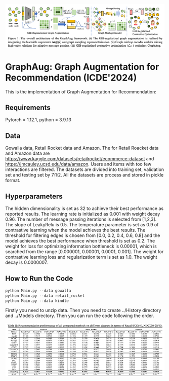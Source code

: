 ![Framework](./pictures/framework.png)
# GraphAug: Graph Augmentation for Recommendation (ICDE'2024) #
This is the implementation of Graph Augmentation for Recommendation:

## Requirements ##
Pytorch = 1.12.1, python = 3.9.13

## Data ##
Gowalla data, Retail Rocket data and Amazon.
The for Retail Roacket data and Amazon data are https://www.kaggle.com/datasets/retailrocket/ecommerce-dataset and https://jmcauley.ucsd.edu/data/amazon. Users and items with too few interactions are filtered. The datasets are divided into training set, validation set and testing set by 7:1:2. All the datasets are process and stored in pickle format. 
## Hyperparameters ##
The hidden dimensionality is  set as 32 to achieve their best performance as reported results. The learning rate is initialized as 0.001 with weight decay 0.96. The number of message passing iterations is selected from [1,2,3]. The slope of LeakyRelu is 0.5. The temperature parameter is set as 0.9 of contrastive  learning when the model achieves the best results. The threshold for filtering edges is chosen from [0.0, 0.2, 0.4, 0.6, 0.8]  and the model achieves the best performance when threshold is set as 0.2. The weight for loss for optimizing information bottleneck is 0.00001, which is searched from the range [0.000001, 0.00001, 0.0001, 0.001]. The weight for contrastive learning loss and regularization term is set as 1.0. The weight decay  is 0.0000007. 

## How to Run the Code
    python Main.py --data gowalla   
    python Main.py --data retail_rocket
    python Main.py --data kindle
Firstly you need to unzip data. Then you need to create ../History directory and ../Models directory. Then you can run the code following the order.

![Framework](./pictures/results.png)
